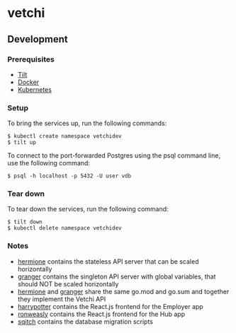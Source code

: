 # vetchi

## Development

### Prerequisites

- [Tilt](https://docs.tilt.dev/install.html)
- [Docker](https://docs.docker.com/get-docker/)
- [Kubernetes](https://kubernetes.io/docs/tasks/tools/)

### Setup

To bring the services up, run the following commands:
```
$ kubectl create namespace vetchidev
$ tilt up
```

To connect to the port-forwarded Postgres using the psql command line, use the following command:
```
$ psql -h localhost -p 5432 -U user vdb
```

### Tear down

To tear down the services, run the following command:
```
$ tilt down
$ kubectl delete namespace vetchidev
```

### Notes

- [hermione](api/hermione) contains the stateless API server that can be scaled horizontally
- [granger](api/granger) contains the singleton API server with global variables, that should NOT be scaled horizontally
- [hermione](api/hermione) and [granger](api/granger) share the same go.mod and go.sum and together they implement the Vetchi API
- [harrypotter](harrypotter) contains the React.js frontend for the Employer app
- [ronweasly](ronweasly) contains the React.js frontend for the Hub app
- [sqitch](sqitch) contains the database migration scripts

